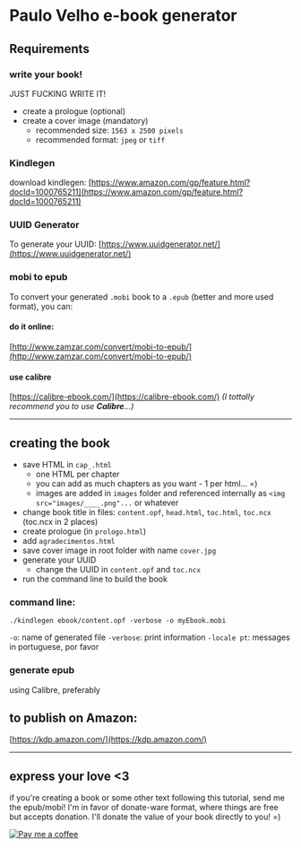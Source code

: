 # Paulo Velho e-book generator

## Requirements
### write your book!
JUST FUCKING WRITE IT!
- create a prologue (optional)
- create a cover image (mandatory)
  - recommended size: `1563 x 2500 pixels`
  - recommended format: `jpeg` or `tiff`

### Kindlegen
download kindlegen:
[https://www.amazon.com/gp/feature.html?docId=1000765211](https://www.amazon.com/gp/feature.html?docId=1000765211)

### UUID Generator
To generate your UUID:
[https://www.uuidgenerator.net/](https://www.uuidgenerator.net/)

### mobi to epub
To convert your generated `.mobi` book to a `.epub` (better and more used format), you can:
#### do it online:
[http://www.zamzar.com/convert/mobi-to-epub/](http://www.zamzar.com/convert/mobi-to-epub/)
#### use **calibre**
[https://calibre-ebook.com/](https://calibre-ebook.com/)
_(I tottally recommend you to use **Calibre**...)_

---

## creating the book

- save HTML in `cap_.html`
  - one HTML per chapter
  - you can add as much chapters as you want - 1 per html... =)
  - images are added in `images` folder and referenced internally as `<img src="images/____.png"...` or whatever
- change book title in files: `content.opf`, `head.html`, `toc.html`, `toc.ncx` (toc.ncx in 2 places)
- create prologue (in `prologo.html`)
- add `agradecimentos.html`
- save cover image in root folder with name `cover.jpg`
- generate your UUID
  - change the UUID in `content.opf` and `toc.ncx`
- run the command line to build the book


### command line:
```
./kindlegen ebook/content.opf -verbose -o myEbook.mobi
```
`-o`: name of generated file
`-verbose`: print information
`-locale pt`: messages in portuguese, por favor

### generate epub
using Calibre, preferably


## to publish on Amazon:
[https://kdp.amazon.com/](https://kdp.amazon.com/)

---
## express your love <3

if you're creating a book or some other text following this tutorial, send me the epub/mobi!
I'm in favor of donate-ware format, where things are free but accepts donation.
I'll donate the value of your book directly to you! =)

[![Pay me a coffee](https://az743702.vo.msecnd.net/cdn/kofi2.png?v=0)](https://ko-fi.com/A4243CFI)

